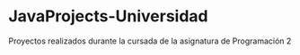 # JavaProjects-Universidad
Proyectos realizados durante la cursada de la asignatura de Programación 2
